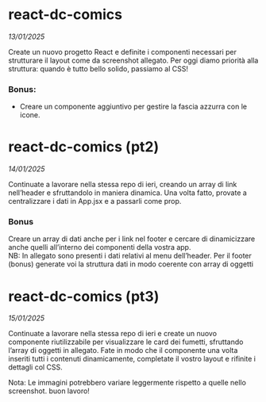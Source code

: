 # react-dc-comics
*13/01/2025*

Create un nuovo progetto React e definite i componenti necessari per strutturare il layout come da screenshot allegato.
Per oggi diamo priorità alla struttura: quando è tutto bello solido, passiamo al CSS!

### Bonus:
- Creare un componente aggiuntivo per gestire la fascia azzurra con le icone.


# react-dc-comics (pt2)
*14/01/2025*

Continuate a lavorare nella stessa repo di ieri, creando un array di link nell’header e sfruttandolo in maniera dinamica. 
Una volta fatto, provate a centralizzare i dati in App.jsx e a passarli come prop.

### Bonus
Creare un array di dati anche per i link nel footer e cercare di dinamicizzare anche quelli all’interno dei componenti della vostra app.  
NB: In allegato sono presenti i dati relativi al menu dell’header. Per il footer (bonus) generate voi la struttura dati in modo coerente con array di oggetti

# react-dc-comics (pt3)
*15/01/2025*  

Continuate a lavorare nella stessa repo di ieri e create un nuovo componente riutilizzabile per visualizzare le card dei fumetti, sfruttando l’array di oggetti in allegato. Fate in modo che il componente una volta inseriti tutti i contenuti dinamicamente, completate il vostro layout e rifinite i dettagli col CSS.

Nota: Le immagini potrebbero variare leggermente rispetto a quelle nello screenshot.
buon lavoro!